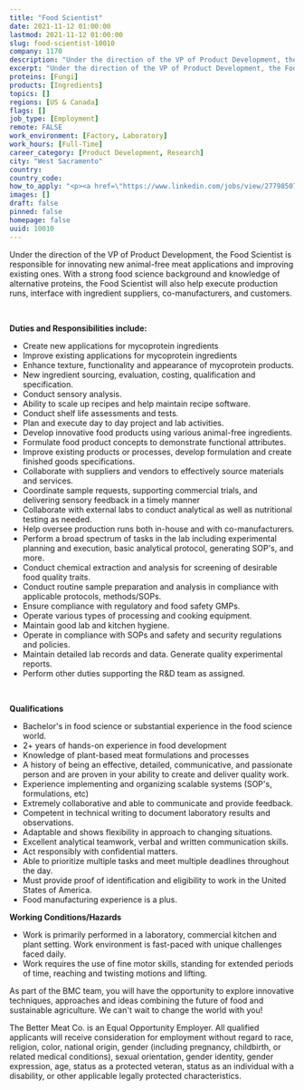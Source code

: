```yaml
---
title: "Food Scientist"
date: 2021-11-12 01:00:00
lastmod: 2021-11-12 01:00:00
slug: food-scientist-10010
company: 1170
description: "Under the direction of the VP of Product Development, the Food Scientist is responsible for innovating new animal-free meat applications and improving existing ones. With a strong food science background and knowledge of alternative proteins, the Food Scientist will also help execute production runs, interface with ingredient suppliers, co-manufacturers, and customers.  Duties and Responsibilities include:"
excerpt: "Under the direction of the VP of Product Development, the Food Scientist is responsible for innovating new animal-free meat applications and improving existing ones. With a strong food science background and knowledge of alternative proteins, the Food Scientist will also help execute production runs, interface with ingredient suppliers, co-manufacturers, and customers.  Duties and Responsibilities include:"
proteins: [Fungi]
products: [Ingredients]
topics: []
regions: [US & Canada]
flags: []
job_type: [Employment]
remote: FALSE
work_environment: [Factory, Laboratory]
work_hours: [Full-Time]
career_category: [Product Development, Research]
city: "West Sacramento"
country: 
country_code: 
how_to_apply: "<p><a href=\"https://www.linkedin.com/jobs/view/2779850786/?refId=rEQkgnkhR12zBtTxEokMQw%3D%3D\">https://www.linkedin.com/jobs/view/2779850786/?refId=rEQkgnkhR12zBtTxEo…</a></p>"
images: []
draft: false
pinned: false
homepage: false
uuid: 10010
---
```

Under the direction of the VP of Product Development, the Food Scientist
is responsible for innovating new animal-free meat applications and
improving existing ones. With a strong food science background and
knowledge of alternative proteins, the Food Scientist will also help
execute production runs, interface with ingredient suppliers,
co-manufacturers, and customers. 

 

**Duties and Responsibilities include:**

-   Create new applications for mycoprotein ingredients
-   Improve existing applications for mycoprotein ingredients
-   Enhance texture, functionality and appearance of mycoprotein
    products.
-   New ingredient sourcing, evaluation, costing, qualification and
    specification.
-   Conduct sensory analysis.
-   Ability to scale up recipes and help maintain recipe software.
-   Conduct shelf life assessments and tests.
-   Plan and execute day to day project and lab activities.
-   Develop innovative food products using various animal-free
    ingredients.
-   Formulate food product concepts to demonstrate functional
    attributes.
-   Improve existing products or processes, develop formulation and
    create finished goods specifications.
-   Collaborate with suppliers and vendors to effectively source
    materials and services.
-   Coordinate sample requests, supporting commercial trials, and
    delivering sensory feedback in a timely manner
-   Collaborate with external labs to conduct analytical as well as
    nutritional testing as needed.
-   Help oversee production runs both in-house and with
    co-manufacturers.
-   Perform a broad spectrum of tasks in the lab including experimental
    planning and execution, basic analytical protocol, generating SOP's,
    and more.
-   Conduct chemical extraction and analysis for screening of desirable
    food quality traits.
-   Conduct routine sample preparation and analysis in compliance with
    applicable protocols, methods/SOPs.
-   Ensure compliance with regulatory and food safety GMPs.
-   Operate various types of processing and cooking equipment.
-   Maintain good lab and kitchen hygiene.
-   Operate in compliance with SOPs and safety and security regulations
    and policies.
-   Maintain detailed lab records and data. Generate quality
    experimental reports.
-   Perform other duties supporting the R&D team as assigned.

 

**Qualifications**

-   Bachelor's in food science or substantial experience in the food
    science world.
-   2+ years of hands-on experience in food development
-   Knowledge of plant-based meat formulations and processes
-   A history of being an effective, detailed, communicative, and
    passionate person and are proven in your ability to create and
    deliver quality work.
-   Experience implementing and organizing scalable systems (SOP's,
    formulations, etc)
-   Extremely collaborative and able to communicate and provide
    feedback.
-   Competent in technical writing to document laboratory results and
    observations.
-   Adaptable and shows flexibility in approach to changing situations.
-   Excellent analytical teamwork, verbal and written communication
    skills.
-   Act responsibly with confidential matters.
-   Able to prioritize multiple tasks and meet multiple deadlines
    throughout the day.
-   Must provide proof of identification and eligibility to work in the
    United States of America.
-   Food manufacturing experience is a plus.

**Working Conditions/Hazards**

-   Work is primarily performed in a laboratory, commercial kitchen and
    plant setting. Work environment is fast-paced with unique challenges
    faced daily.
-   Work requires the use of fine motor skills, standing for extended
    periods of time, reaching and twisting motions and lifting.

As part of the BMC team, you will have the opportunity to explore
innovative techniques, approaches and ideas combining the future of food
and sustainable agriculture. We can't wait to change the world with you!

The Better Meat Co. is an Equal Opportunity Employer. All qualified
applicants will receive consideration for employment without regard to
race, religion, color, national origin, gender (including pregnancy,
childbirth, or related medical conditions), sexual orientation, gender
identity, gender expression, age, status as a protected veteran, status
as an individual with a disability, or other applicable legally
protected characteristics.
